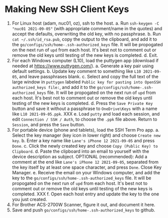 # Making New SSH Client Keys
1. For Linux host (adam, nuc01, oz), ssh to the host.
	a. Run ```ssh-keygen -C "nuc01 2021-09-05"``` (with appropriate comment/name in the quotes) and accept the defaults, overwriting the old key, with no passphrase.
	b. Run ```cat ~/.ssh/id_rsa.pub```, copy the output to the clipboard, and add it to the ```go/configs/ssh/home-.ssh-authorized_keys``` file. It will be propogated on the next run of ```upd``` from each host. It's best not to comment out or remove the old keys until testing of the new keys is completed.
	d. Exit.
2. For each Windows computer (L10), load the puttygen app (download if needed at https://www.puttygen.com/).
	a. Generate a key pair using default settings.
	b. Update key comment to something like ```L10 2021-09-05```, and leave passphrases blank.
	c. Select and copy the full text of the large window in ```puttygen``` labeled ```Public key for pasting into OpenSSH authorized_keys file:```, and add it to the ```go/configs/ssh/home-.ssh-authorized_keys``` file. It will be propogated on the next run of ```upd``` from each host. It's best not to comment out or remove the old keys until testing of the new keys is completed.
	d. Press the ```Save Private Key``` button and save it without a passphrase to ```OneDrive\Keys``` with a name like ```L10 2021-09-05.ppk```.
XXX	e. Load ```putty``` and load each session, and edit ```Connection / SSH / Auth```, to choose the ```.ppk``` file above. Return to ```Session```, and press the ```Save``` button.
3. For portable device (phone and tablets), load the SSH Term Pro app.
	a. Select the key manager (key icon in lower right) and choose ```Create new key```.
	b. Enter a key name like ```Lane's iPhone 12 2021-09-05``` and press ```Done```.
	c. Click the newly created key and choose ```Copy (Public Key) to Clipboard```.
	d. Paste the clipboard into an email to yourself with the device description as subject. OPTIONAL (recommended): Add a comment at the end like ```Lane's iPhone 12 2021-09-05```, separated from the key itself by at least one space character, and press ```Done```. Close Key Manager.
	e. Receive the email on your Windows computer, and add the key to the ```go/configs/ssh/home-.ssh-authorized_keys``` file. It will be propogated on the next run of ```upd``` from each host. It's best not to comment out or remove the old keys until testing of the new keys is completed.
XXX	f. Open each host entry and update the key to the one you just created.
4. For Brother ACS-2700W Scanner, figure it out, and document it here.
5. Save and push ```go/configs/ssh/home-.ssh-authorized_keys``` to github.